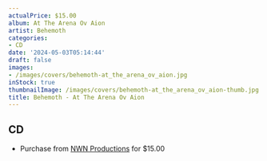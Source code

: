 ```yaml
---
actualPrice: $15.00
album: At The Arena Ov Aion
artist: Behemoth
categories:
- CD
date: '2024-05-03T05:14:44'
draft: false
images:
- /images/covers/behemoth-at_the_arena_ov_aion.jpg
inStock: true
thumbnailImage: /images/covers/behemoth-at_the_arena_ov_aion-thumb.jpg
title: Behemoth - At The Arena Ov Aion
---
```


## CD
* Purchase from [NWN Productions](http://shop.nwnprod.com/index.php?route=product/product&path=93&product_id=19937&sort=pd.name&order=ASC) for $15.00
